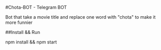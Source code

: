 #Chota-BOT - Telegram BOT

Bot that take a movie title and replace one word with "chota" to make it more funnier

##Install && Run

npm install && npm start